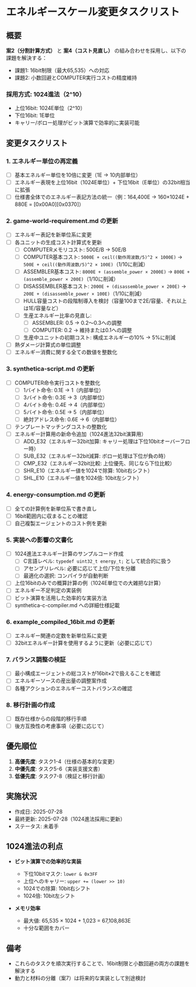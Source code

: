 # エネルギースケール変更タスクリスト

## 概要

**案2（分割計算方式）** と **案4（コスト見直し）** の組み合わせを採用し、以下の課題を解決する：
- 課題1: 16bit制限（最大65,535）への対応
- 課題2: 小数回避とCOMPUTER実行コストの精度維持

### 採用方式: 1024進法（2^10）
- 上位16bit: 1024E単位（2^10）
- 下位16bit: 1E単位
- キャリー/ボロー処理がビット演算で効率的に実装可能

## 変更タスクリスト

### 1. エネルギー単位の再定義
- [ ] 基本エネルギー単位を10倍に変更（1E → 10内部単位）
- [ ] エネルギー表現を上位16bit（1024E単位）+ 下位16bit（E単位）の32bit相当に拡張
- [ ] 仕様書全体でのエネルギー表記方法の統一（例：164,400E → 160×1024E + 880E = [0x00A0][0x0370]）

### 2. game-world-requirement.md の更新
- [ ] エネルギー表記を新単位系に変更
- [ ] 各ユニットの生成コスト計算式を更新
  - [ ] COMPUTERメモリコスト: 500E/B → 50E/B
  - [ ] COMPUTER基本コスト: `5000E + ceil((動作周波数/5)^2 × 1000E)` → `500E + ceil((動作周波数/5)^2 × 100E)`（1/10に削減）
  - [ ] ASSEMBLER基本コスト: `8000E + (assemble_power × 2000E)` → `800E + (assemble_power × 200E)`（1/10に削減）
  - [ ] DISASSEMBLER基本コスト: `2000E + (disassemble_power × 200E)` → `200E + (disassemble_power × 100E)`（1/10に削減）
  - [ ] HULL容量コストの段階制導入を検討（容量100まで2E/容量、それ以上は1E/容量など）
  - [ ] 生産エネルギー比率の見直し:
    - [ ] ASSEMBLER: 0.5 → 0.2～0.3への調整
    - [ ] COMPUTER: 0.2 → 維持または0.1への調整
  - [ ] 生産中ユニットの初期コスト: 構成エネルギーの10% → 5%に削減
- [ ] 熱ダメージ計算式の単位調整
- [ ] エネルギー消費に関する全ての数値を整数化

### 3. synthetica-script.md の更新
- [ ] COMPUTER命令実行コストを整数化
  - [ ] 1バイト命令: 0.1E → 1（内部単位）
  - [ ] 3バイト命令: 0.3E → 3（内部単位）
  - [ ] 4バイト命令: 0.4E → 4（内部単位）
  - [ ] 5バイト命令: 0.5E → 5（内部単位）
  - [ ] 絶対アドレス命令: 0.6E → 6（内部単位）
- [ ] テンプレートマッチングコストの整数化
- [ ] エネルギー計算用の新命令追加（1024進法32bit演算用）
  - [ ] ADD_E32（エネルギー32bit加算: キャリー処理は下位10bitオーバーフロー時）
  - [ ] SUB_E32（エネルギー32bit減算: ボロー処理は下位が負の時）
  - [ ] CMP_E32（エネルギー32bit比較: 上位優先、同じなら下位比較）
  - [ ] SHR_E10（エネルギー値を1024で除算: 10bit右シフト）
  - [ ] SHL_E10（エネルギー値を1024倍: 10bit左シフト）

### 4. energy-consumption.md の更新
- [ ] 全ての計算例を新単位系で書き直し
- [ ] 16bit範囲内に収まることの確認
- [ ] 自己複製エージェントのコスト例を更新

### 5. 実装への影響の文書化
- [ ] 1024進法エネルギー計算のサンプルコード作成
  - [ ] C言語レベル: `typedef uint32_t energy_t;` として統合的に扱う
  - [ ] アセンブリレベル: 必要に応じて上位/下位を分離
  - [ ] 最適化の選択: コンパイラが自動判断
- [ ] 上位16bitのみでの概算計算の例（1024E単位での大雑把な計算）
- [ ] エネルギー不足判定の実装例
- [ ] ビット演算を活用した効率的な実装方法
- [ ] synthetica-c-compiler.md への詳細仕様記載

### 6. example_compiled_16bit.md の更新
- [ ] エネルギー関連の定数を新単位系に変更
- [ ] 32bitエネルギー計算を使用するように更新（必要に応じて）

### 7. バランス調整の検証
- [ ] 最小構成エージェントの総コストが16bit×2で扱えることを確認
- [ ] エネルギーソースの産出量の調整案作成
- [ ] 各種アクションのエネルギーコストバランスの確認

### 8. 移行計画の作成
- [ ] 既存仕様からの段階的移行手順
- [ ] 後方互換性の考慮事項（必要に応じて）

## 優先順位

1. **高優先度**: タスク1-4（仕様の基本的な変更）
2. **中優先度**: タスク5-6（実装支援文書）
3. **低優先度**: タスク7-8（検証と移行計画）

## 実施状況

- 作成日: 2025-07-28
- 最終更新: 2025-07-28（1024進法採用に更新）
- ステータス: 未着手

## 1024進法の利点

- **ビット演算での効率的な実装**
  - 下位10bitマスク: `lower & 0x3FF`
  - 上位へのキャリー: `upper += (lower >> 10)`
  - 1024での除算: 10bit右シフト
  - 1024倍: 10bit左シフト

- **メモリ効率**
  - 最大値: 65,535 × 1024 + 1,023 = 67,108,863E
  - 十分な範囲をカバー

## 備考

- これらのタスクを順次実行することで、16bit制限と小数回避の両方の課題を解決する
- 動力と材料の分離（案7）は将来的な実装として別途検討
